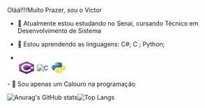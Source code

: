 Oláá!!!!Muito Prazer, sou o Victor

- 🥽 Atualmente estou estudando no Senai, cursando Técnico em
Desenvolvimento de Sistema
- 🤔 Estou aprendendo as linguagens:
  C#;
  C ;
  Python;
- <div style="display: inline_block"><br>
  
  <img align="center" alt="Csharp" height="30" width="40" src="https://raw.githubusercontent.com/devicons/devicon/master/icons/csharp/csharp-original.svg">
  <img align="center" alt="C" height="30" width="40" src="https://cdn.jsdelivr.net/gh/devicons/devicon/icons/c/c-original.svg" />
  <img align="center" alt="Python" height="30" width="40" src="https://raw.githubusercontent.com/devicons/devicon/master/icons/python/python-original.svg">
  
</div>
- 📘 Sou apenas um Calouro na programação


![Anurag's GitHub stats](https://github-readme-stats.vercel.app/api?username=VictorHMSforne&show_icons=true&theme=tokyonight)![Top Langs](https://github-readme-stats.vercel.app/api/top-langs/?username=anuraghazra&layout=compact)




